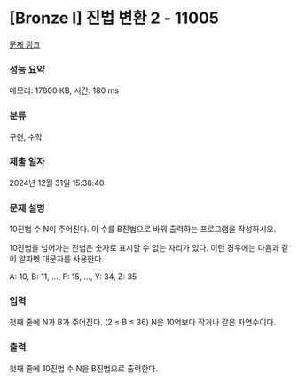 # [Bronze I] 진법 변환 2 - 11005 

[문제 링크](https://www.acmicpc.net/problem/11005) 

### 성능 요약

메모리: 17800 KB, 시간: 180 ms

### 분류

구현, 수학

### 제출 일자

2024년 12월 31일 15:38:40

### 문제 설명

<p style="user-select: auto !important;">10진법 수 N이 주어진다. 이 수를 B진법으로 바꿔 출력하는 프로그램을 작성하시오.</p>

<p style="user-select: auto !important;">10진법을 넘어가는 진법은 숫자로 표시할 수 없는 자리가 있다. 이런 경우에는 다음과 같이 알파벳 대문자를 사용한다.</p>

<p style="user-select: auto !important;">A: 10, B: 11, ..., F: 15, ..., Y: 34, Z: 35</p>

### 입력 

 <p style="user-select: auto !important;">첫째 줄에 N과 B가 주어진다. (2 ≤ B ≤ 36) N은 10억보다 작거나 같은 자연수이다.</p>

### 출력 

 <p style="user-select: auto !important;">첫째 줄에 10진법 수 N을 B진법으로 출력한다.</p>

